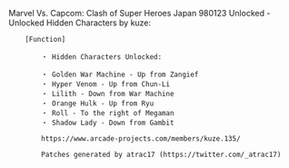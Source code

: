 Marvel Vs. Capcom: Clash of Super Heroes Japan 980123 Unlocked - Unlocked Hidden Characters by kuze:

        [Function]

            ・ Hidden Characters Unlocked:

            ・ Golden War Machine - Up from Zangief
            ・ Hyper Venom - Up from Chun-Li
            ・ Lilith - Down from War Machine
            ・ Orange Hulk - Up from Ryu
            ・ Roll - To the right of Megaman
            ・ Shadow Lady - Down from Gambit

            https://www.arcade-projects.com/members/kuze.135/

            Patches generated by atrac17 (https://twitter.com/_atrac17)
